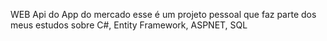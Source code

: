 WEB Api do App do mercado
esse é um projeto pessoal que faz parte dos meus estudos sobre C#, Entity Framework, ASPNET, SQL